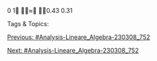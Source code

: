 0
1
≈
0.43
0.31

   Tags & Topics:
   

[Previous: #Analysis-Lineare_Algebra-230308_752](Analysis-Lineare_Algebra-230308_752.md)

[Next: #Analysis-Lineare_Algebra-230308_752](Analysis-Lineare_Algebra-230308_752.md)